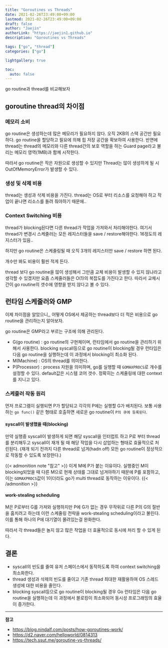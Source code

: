 ```yaml
---
title: "Goroutines vs Threads"
date: 2021-02-26T23:49:00+09:00
lastmod: 2021-02-26T23:49:00+09:00
draft: false
author: "Jaejin"
authorLink: "https://jaejin1.github.io"
description: "Goroutines vs Threads"

tags: ["go", "thread"]
categories: ["go"]

lightgallery: true

toc:
  auto: false
---
```


go routine과 thread를 비교해보자

<!--more-->

## goroutine thread의 차이점

### 메모리 소비

go routine은 생성하는데 많은 메모리가 필요하지 않다. 오직 2KB의 스택 공간만 필요하다. go routine을 할당하고 필요에 의해 힙 저장 공간을 확보하여 사용한다.
반면에 thread는 thread의 메모리와 다른 thread간의 보호 역할을 하는 Guard page라고 불리는 메모리 영역(1MB)과 함께 시작한다.

따라서 go routine은 작은 자원으로 생성할 수 있지만 Thread는 많이 생성하게 될 시 OutOfMemoryError가 발생할 수 있다. 

### 생성 및 삭제 비용

thread는 생성과 삭제 비용을 가진다. thread는 OS로 부터 리소스를 요청해야 하고 작업이 끝나면 리소스를 돌려 줘야하기 때문에..

### Context Switching 비용

thread가 blocking된다면 다른 thread가 작업을 가져와서 처리해야한다. 여기서 thread가 변경시 스케줄러는 모든 레지스터들을 save / restore해야한다. 16정도의 레지스터가 있음..

하지만 go routine은 스케줄링될 때 오직 3개의 레지스터만 save / restore 하면 된다. 

개수만 봐도 비용이 훨씬 적게 든다.

thread 보다 go routine을 많이 생성해서 그만큼 교체 비용이 발생할 수 있지 않냐라고 생각할 수 있겠지만 요즘 스케줄러들은 O(1)의 복잡도를 가진다고 한다. 따라서 교체시간이 go routine의 갯수에 영향을 받지 않다고 볼 수 있다.

## 런타임 스케줄러와 GMP

이제 차이점을 알았으니,, 어떻게 OS에서 제공하는 thread보다 더 적은 비용으로 go routine을 관리하는지 알아보자.

go routine은 GMP라고 부르는 구조에 의해 관리된다.


* G(go routine) : go routine의 구현체이며, 런타임에서 go routine을 관리하기 위해서 사용한다. blocking syscall등으로 go routine이 blocking될 경우 런타임은 다음 go routine을 실행하는데 이 과정에서 blocking이 최소화 된다.
* M(Machine) : OS의 thread를 의미한다.
* P(Processor) : process 자원을 의미하며, go를 실행할 때 `GOMAXPROCS`로 개수를 설정할 수 있다. default값은 시스템 코어 갯수. 정확히는 스케줄링에 대한 context를 지니고 있다.

### 스케줄러 작동 원리

먼저 프로그램이 실행되면 P가 할당되고 각각의 P에는 실행할 G가 배치된다. 보통 사용하는 `go func()` 같은 형태로 호출하면 새로운 go routine이 `P의 큐에 등록된다`. 

#### syscall이 발생했을 때(blocking)

만약 실행중 syscall이 발생하게 되면 해당 syscall을 인터럽트 하고 P로 부터 thread를 분리해두고 syscall이 재개 될 때 해당 작업을 다시 삽업하는 형태로 효율적으로 처린된다. (재개 되기 전까지 다른 thread로 넘겨(hadn off) 모든 go routine이 정상적으로 작동할 수 있도록 보장한다.) 

{{< admonition note "참고" >}}
이게 M에 P가 붙는 이유이다. 실행중인 M이 blocking되었을 때 다른 M으로 현재 상태를 그대로 넘겨야하기 때문에 P를 포함하고, 이는 `GOMAXPROCS`값이 1이더라도 go가 multi thread로 동작하는 이유이다.
{{< /admonition >}}

#### work-stealing scheduling

M은 P로부터 G를 가져와 실행하지만 P에 G가 없는 경우 무작위로 다른 P의 G의 절반을 훔치려고 하는데 이런 스케줄링 전략을 work-stealing scheduling이라고 불린다. 이를 통해 하나의 P에 대기열이 몰려있는걸 완화한다.

따라서 각 thread들은 놀지 않고 많은 작업을 더 효율적으로 동시에 처리 할 수 있게 된다.

## 결론

* syscall의 빈도를 줄여 유저 스페이스에서 동작하도록 하여 context switching을 최소화한다.
* thread 생성과 삭제의 빈도를 줄이고 기존 thread 최대한 재활용하여 OS 스레드 생성에 대한 비용을 줄인다.
* blocking syscall등으로 go routine이 blocking될 경우 Go 런타임은 다음 go routine을 실행하는데 이 과정에서 블로킹이 최소화되어 동시성 프로그래밍의 효율이 증가한다.

---

**참고**

* https://blog.nindalf.com/posts/how-goroutines-work/
* https://d2.naver.com/helloworld/0814313
* https://tech.ssut.me/goroutine-vs-threads/